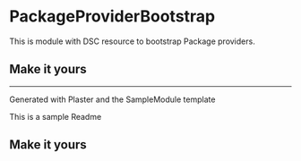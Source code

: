 # PackageProviderBootstrap

This is module with DSC resource to bootstrap Package providers.

## Make it yours

---
Generated with Plaster and the SampleModule template


This is a sample Readme

## Make it yours
